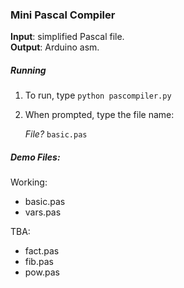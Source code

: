 ### Mini Pascal Compiler

**Input**: simplified Pascal file. <br/>
**Output**: Arduino asm.

##### Running
1. To run, type `python pascompiler.py`

2. When prompted, type the file name:
	
	*File?* `basic.pas`
	
##### Demo Files:

Working:

- basic.pas
- vars.pas

TBA:

- fact.pas
- fib.pas
- pow.pas
